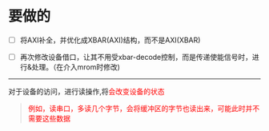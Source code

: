 # 要做的
- [ ] 将AXI补全，并优化成XBAR(AXI)结构，而不是AXI(XBAR)  

- [ ] 再次修改设备借口，让其不用受xbar-decode控制，而是传递使能信号时，进行&处理。（在介入mrom时修改)  

---
对于设备的访问，进行读操作,将<font color=red>会改变设备的状态</font>   
> <font color=red>例如，读串口，多读几个字节，会将缓冲区的字节也读出来，可能此时并不需要这些数据</font>  


